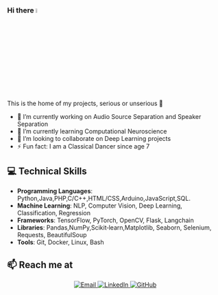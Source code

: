 ### Hi there <img src="https://media.giphy.com/media/hvRJCLFzcasrR4ia7z/giphy.gif" width="5%">
This is the home of my projects, serious or unserious 🤣

- 🔭 I’m currently working on Audio Source Separation and Speaker Separation
- 🌱 I’m currently learning Computational Neuroscience
- 👯 I’m looking to collaborate on Deep Learning projects
- ⚡ Fun fact: I am a Classical Dancer since age 7


## 💻 Technical Skills
- **Programming Languages**: Python,Java,PHP,C/C++,HTML/CSS,Arduino,JavaScript,SQL.
- **Machine Learning**: NLP, Computer Vision, Deep Learning, Classification, Regression
- **Frameworks**: TensorFlow, PyTorch, OpenCV, Flask, Langchain
- **Libraries**:  Pandas,NumPy,Scikit‑learn,Matplotlib, Seaborn, Selenium, Requests, BeautifulSoup
- **Tools**: Git, Docker, Linux, Bash

## 📫 Reach me at

<p align="center">
  <a href="mailto:rushika.madala@outlook.com">
    <img src="https://ziadoua.github.io/m3-Markdown-Badges/badges/Mail/mail3.svg" alt="Email"/>
  </a>
  <a href="https://linkedin.com/in/rushikamadala">
    <img src="https://ziadoua.github.io/m3-Markdown-Badges/badges/LinkedIn/linkedin2.svg" alt="LinkedIn"/>
  </a>
  <a href="https://github.com/Rushika-Madala">
    <img src="https://ziadoua.github.io/m3-Markdown-Badges/badges/Github/github3.svg" alt="GitHub"/>
  </a>
</p>
